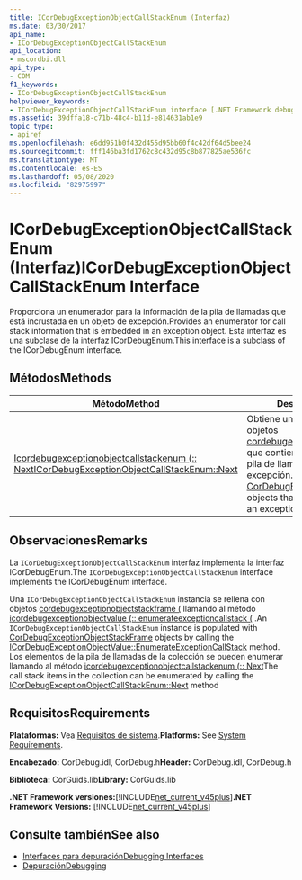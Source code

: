 ```yaml
---
title: ICorDebugExceptionObjectCallStackEnum (Interfaz)
ms.date: 03/30/2017
api_name:
- ICorDebugExceptionObjectCallStackEnum
api_location:
- mscordbi.dll
api_type:
- COM
f1_keywords:
- ICorDebugExceptionObjectCallStackEnum
helpviewer_keywords:
- ICorDebugExceptionObjectCallStackEnum interface [.NET Framework debugging]
ms.assetid: 39dffa18-c71b-48c4-b11d-e814631ab1e9
topic_type:
- apiref
ms.openlocfilehash: e6dd951b0f432d455d95bb60f4c42df64d5bee24
ms.sourcegitcommit: fff146ba3fd1762c8c432d95c8b877825ae536fc
ms.translationtype: MT
ms.contentlocale: es-ES
ms.lasthandoff: 05/08/2020
ms.locfileid: "82975997"
---
```

# <a name="icordebugexceptionobjectcallstackenum-interface"></a><span data-ttu-id="a149a-102">ICorDebugExceptionObjectCallStackEnum (Interfaz)</span><span class="sxs-lookup"><span data-stu-id="a149a-102">ICorDebugExceptionObjectCallStackEnum Interface</span></span>
<span data-ttu-id="a149a-103">Proporciona un enumerador para la información de la pila de llamadas que está incrustada en un objeto de excepción.</span><span class="sxs-lookup"><span data-stu-id="a149a-103">Provides an enumerator for call stack information that is embedded in an exception object.</span></span> <span data-ttu-id="a149a-104">Esta interfaz es una subclase de la interfaz ICorDebugEnum.</span><span class="sxs-lookup"><span data-stu-id="a149a-104">This interface is a subclass of the ICorDebugEnum interface.</span></span>  
  
## <a name="methods"></a><span data-ttu-id="a149a-105">Métodos</span><span class="sxs-lookup"><span data-stu-id="a149a-105">Methods</span></span>  
  
|<span data-ttu-id="a149a-106">Método</span><span class="sxs-lookup"><span data-stu-id="a149a-106">Method</span></span>|<span data-ttu-id="a149a-107">Descripción</span><span class="sxs-lookup"><span data-stu-id="a149a-107">Description</span></span>|  
|------------|-----------------|  
|[<span data-ttu-id="a149a-108">Icordebugexceptionobjectcallstackenum (:: Next</span><span class="sxs-lookup"><span data-stu-id="a149a-108">ICorDebugExceptionObjectCallStackEnum::Next</span></span>](icordebugexceptionobjectcallstackenum-next-method.md)|<span data-ttu-id="a149a-109">Obtiene un número especificado de objetos [cordebugexceptionobjectstackframe (](cordebugexceptionobjectstackframe-structure.md) que contienen información sobre la pila de llamadas de un objeto de excepción.</span><span class="sxs-lookup"><span data-stu-id="a149a-109">Gets a specified number of [CorDebugExceptionObjectStackFrame](cordebugexceptionobjectstackframe-structure.md) objects that contain information about an exception object's call stack.</span></span>|  
  
## <a name="remarks"></a><span data-ttu-id="a149a-110">Observaciones</span><span class="sxs-lookup"><span data-stu-id="a149a-110">Remarks</span></span>  
 <span data-ttu-id="a149a-111">La `ICorDebugExceptionObjectCallStackEnum` interfaz implementa la interfaz ICorDebugEnum.</span><span class="sxs-lookup"><span data-stu-id="a149a-111">The `ICorDebugExceptionObjectCallStackEnum` interface implements the ICorDebugEnum interface.</span></span>  
  
 <span data-ttu-id="a149a-112">Una `ICorDebugExceptionObjectCallStackEnum` instancia se rellena con objetos [cordebugexceptionobjectstackframe (](cordebugexceptionobjectstackframe-structure.md) llamando al método [icordebugexceptionobjectvalue (:: enumerateexceptioncallstack (](icordebugexceptionobjectvalue-enumerateexceptioncallstack-method.md) .</span><span class="sxs-lookup"><span data-stu-id="a149a-112">An `ICorDebugExceptionObjectCallStackEnum` instance is populated with [CorDebugExceptionObjectStackFrame](cordebugexceptionobjectstackframe-structure.md) objects by calling the [ICorDebugExceptionObjectValue::EnumerateExceptionCallStack](icordebugexceptionobjectvalue-enumerateexceptioncallstack-method.md) method.</span></span> <span data-ttu-id="a149a-113">Los elementos de la pila de llamadas de la colección se pueden enumerar llamando al método [icordebugexceptionobjectcallstackenum (:: Next](icordebugexceptionobjectcallstackenum-next-method.md)</span><span class="sxs-lookup"><span data-stu-id="a149a-113">The call stack items in the collection can be enumerated by calling the [ICorDebugExceptionObjectCallStackEnum::Next](icordebugexceptionobjectcallstackenum-next-method.md) method</span></span>  
  
## <a name="requirements"></a><span data-ttu-id="a149a-114">Requisitos</span><span class="sxs-lookup"><span data-stu-id="a149a-114">Requirements</span></span>  
 <span data-ttu-id="a149a-115">**Plataformas:** Vea [Requisitos de sistema](../../get-started/system-requirements.md).</span><span class="sxs-lookup"><span data-stu-id="a149a-115">**Platforms:** See [System Requirements](../../get-started/system-requirements.md).</span></span>  
  
 <span data-ttu-id="a149a-116">**Encabezado:** CorDebug.idl, CorDebug.h</span><span class="sxs-lookup"><span data-stu-id="a149a-116">**Header:** CorDebug.idl, CorDebug.h</span></span>  
  
 <span data-ttu-id="a149a-117">**Biblioteca:** CorGuids.lib</span><span class="sxs-lookup"><span data-stu-id="a149a-117">**Library:** CorGuids.lib</span></span>  
  
 <span data-ttu-id="a149a-118">**.NET Framework versiones:**[!INCLUDE[net_current_v45plus](../../../../includes/net-current-v45plus-md.md)]</span><span class="sxs-lookup"><span data-stu-id="a149a-118">**.NET Framework Versions:** [!INCLUDE[net_current_v45plus](../../../../includes/net-current-v45plus-md.md)]</span></span>  
  
## <a name="see-also"></a><span data-ttu-id="a149a-119">Consulte también</span><span class="sxs-lookup"><span data-stu-id="a149a-119">See also</span></span>

- [<span data-ttu-id="a149a-120">Interfaces para depuración</span><span class="sxs-lookup"><span data-stu-id="a149a-120">Debugging Interfaces</span></span>](debugging-interfaces.md)
- [<span data-ttu-id="a149a-121">Depuración</span><span class="sxs-lookup"><span data-stu-id="a149a-121">Debugging</span></span>](index.md)
